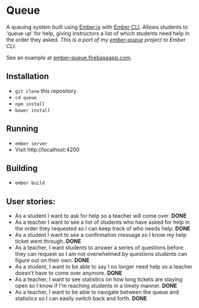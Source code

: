 # Queue

A queuing system built using [Ember.js](http://www.emberjs.com) with
[Ember CLI](http://www.ember-cli.com). Allows students to 'queue up' for help,
giving instructors a list of which students need help in the order they asked.
_This is a port of my
[ember-queue](http://github.com/dustinbrownman/ember-queue) project to Ember
CLI._

See an example at [ember-queue.firebaseapp.com](https://ember-queue.firebaseapp.com).

## Installation

* `git clone` this repository
* `cd queue`
* `npm install`
* `bower install`

## Running

* `ember server`
* Visit http://localhost:4200

## Building

* `ember build`

## User stories:
- As a student I want to ask for help so a teacher will come over. __DONE__
- As a teacher I want to see a list of students who have asked for help in the
order they requested so I can keep track of who needs help. __DONE__
- As a student I want to see a confirmation message so I know my help ticket
went through. __DONE__
- As a teacher, I want students to answer a series of questions before they can
request so I am not overwhelmed by questions students can figure out on their
own. __DONE__
- As a student, I want to be able to say I no longer need help so a teacher
doesn't have to come over anymore. __DONE__
- As a teacher, I want to see statistics on how long tickets are staying open so
I know if I'm reaching students in a timely manner. __DONE__
- As a teacher, I want to be able to navigate between the queue and statistics so
I can easily switch back and forth. __DONE__
